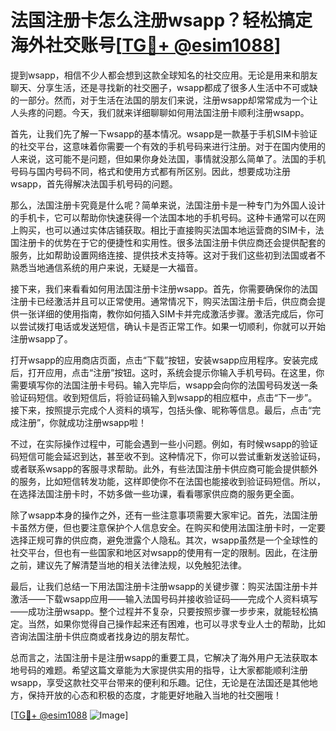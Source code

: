 # 法国注册卡怎么注册wsapp？轻松搞定海外社交账号[[TG💪+ @esim1088](https://t.me/s/esim1088)]

提到wsapp，相信不少人都会想到这款全球知名的社交应用。无论是用来和朋友聊天、分享生活，还是寻找新的社交圈子，wsapp都成了很多人生活中不可或缺的一部分。然而，对于生活在法国的朋友们来说，注册wsapp却常常成为一个让人头疼的问题。今天，我们就来详细聊聊如何用法国注册卡顺利注册wsapp。

首先，让我们先了解一下wsapp的基本情况。wsapp是一款基于手机SIM卡验证的社交平台，这意味着你需要一个有效的手机号码来进行注册。对于在国内使用的人来说，这可能不是问题，但如果你身处法国，事情就没那么简单了。法国的手机号码与国内号码不同，格式和使用方式都有所区别。因此，想要成功注册wsapp，首先得解决法国手机号码的问题。

那么，法国注册卡究竟是什么呢？简单来说，法国注册卡是一种专门为外国人设计的手机卡，它可以帮助你快速获得一个法国本地的手机号码。这种卡通常可以在网上购买，也可以通过实体店铺获取。相比于直接购买法国本地运营商的SIM卡，法国注册卡的优势在于它的便捷性和实用性。很多法国注册卡供应商还会提供配套的服务，比如帮助设置网络连接、提供技术支持等。这对于我们这些初到法国或者不熟悉当地通信系统的用户来说，无疑是一大福音。

接下来，我们来看看如何用法国注册卡注册wsapp。首先，你需要确保你的法国注册卡已经激活并且可以正常使用。通常情况下，购买法国注册卡后，供应商会提供一张详细的使用指南，教你如何插入SIM卡并完成激活步骤。激活完成后，你可以尝试拨打电话或发送短信，确认卡是否正常工作。如果一切顺利，你就可以开始注册wsapp了。

打开wsapp的应用商店页面，点击“下载”按钮，安装wsapp应用程序。安装完成后，打开应用，点击“注册”按钮。这时，系统会提示你输入手机号码。在这里，你需要填写你的法国注册卡号码。输入完毕后，wsapp会向你的法国号码发送一条验证码短信。收到短信后，将验证码输入到wsapp的相应框中，点击“下一步”。接下来，按照提示完成个人资料的填写，包括头像、昵称等信息。最后，点击“完成注册”，你就成功注册wsapp啦！

不过，在实际操作过程中，可能会遇到一些小问题。例如，有时候wsapp的验证码短信可能会延迟到达，甚至收不到。这种情况下，你可以尝试重新发送验证码，或者联系wsapp的客服寻求帮助。此外，有些法国注册卡供应商可能会提供额外的服务，比如短信转发功能，这样即使你不在法国也能接收到验证码短信。所以，在选择法国注册卡时，不妨多做一些功课，看看哪家供应商的服务更全面。

除了wsapp本身的操作之外，还有一些注意事项需要大家牢记。首先，法国注册卡虽然方便，但也要注意保护个人信息安全。在购买和使用法国注册卡时，一定要选择正规可靠的供应商，避免泄露个人隐私。其次，wsapp虽然是一个全球性的社交平台，但也有一些国家和地区对wsapp的使用有一定的限制。因此，在注册之前，建议先了解清楚当地的相关法律法规，以免触犯法律。

最后，让我们总结一下用法国注册卡注册wsapp的关键步骤：购买法国注册卡并激活——下载wsapp应用——输入法国号码并接收验证码——完成个人资料填写——成功注册wsapp。整个过程并不复杂，只要按照步骤一步步来，就能轻松搞定。当然，如果你觉得自己操作起来还有困难，也可以寻求专业人士的帮助，比如咨询法国注册卡供应商或者找身边的朋友帮忙。

总而言之，法国注册卡是注册wsapp的重要工具，它解决了海外用户无法获取本地号码的难题。希望这篇文章能为大家提供实用的指导，让大家都能顺利注册wsapp，享受这款社交平台带来的便利和乐趣。记住，无论是在法国还是其他地方，保持开放的心态和积极的态度，才能更好地融入当地的社交圈哦！

[[TG💪+ @esim1088](https://t.me/s/esim1088) ![Image](https://i.postimg.cc/4NQfJmqS/Snipaste-2025-05-13-00-14-12.png)]
